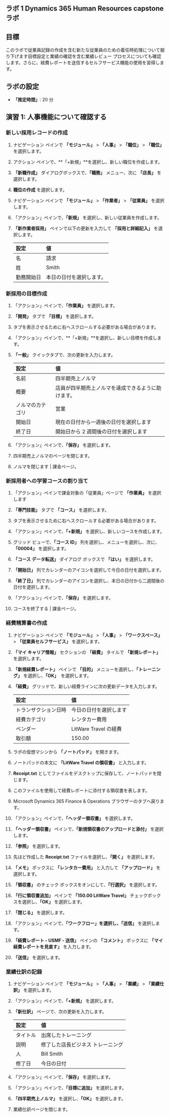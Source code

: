 ﻿---
lab:
    title: 'ラボ 1: Dynamics 365 Human Resources capstone ラボ'
    module: 'モジュール 4: Microsoft Dynamics 365 Human Resource の基礎を学ぶ'
---

## ラボ 1 Dynamics 365 Human Resources capstone ラボ

## 目標

このラボで従業員記録の作成を含む新たな従業員のための着任時処理について掘り下げます目標設定と業績の確認を含む業績レビュー プロセスについても確認します。さらに、経費レポートを送信するセルフサービス機能の使用を習得します。

## ラボの設定

- **「推定時間」**: 20 分 

## 演習 1: 人事機能について確認する

### 新しい採用レコードの作成

1. ナビゲーション ペインで **「モジュール」** > **「人事」** > **「職位」** > **「職位」** を選択します。

1. アクション ペインで、**「+新規」**を選択し、新しい職位を作成します。

1. **「新職作成」** ダイアログボックスで、**「職務」** メニュー、次に **「店長」** を選択します。

1. **職位の作成** を選択します。

1. ナビゲーション ペインで **「モジュール」** > **「作業者」** > **「従業員」** を選択します。

1. 「アクション」ペインで、**「新規」** を選択し、新しい従業員を作成します。

1. **「新作業者採用」** ペインで以下の更新を入力して **「採用と詳細記入」** を選択します。

    | **設定** | **値** |
    | :--- | :---- |
    | 名 | 請求 |
    | 姓 | Smith |
    | 勤務開始日 | 本日の日付を選択します。|

### 新採用の目標作成

1. 「アクション」ペインで、**「作業員」** を選択します。

1. **「開発」** タブで **「目標」** を選択します。

1. タブを表示させるために右へスクロールする必要がある場合があります。

1. 「アクション」ペインで、**「+新規」**を選択し、新しい目標を作成します。

1. **「一般」** クイックタブで、次の更新を入力します。

    | **設定** | **値** |
    | :--- | :---- |
    | 名前 | 四半期売上ノルマ |
    | 概要 | 店員が四半期売上ノルマを達成できるように助けます。 |
    | ノルマのカテゴリ | 営業 |
    | 開始日 | 現在の日付から一週後の日付を選択します |
    | 終了日 | 開始日から 2 週間後の日付を選択します |

1. 「アクション」ペインで、**「保存」** を選択します。

1. 四半期売上ノルマのページを閉じます。

1. ノルマを閉じます | 課金ページ。

### 新採用者への学習コースの割り当て

1. 「アクション」ペインで課金対象の「従業員」ページで **「作業員」** を選択します

1. **「専門技能」** タブで **「コース」** を選択します。

1. タブを表示させるために右へスクロールする必要がある場合があります。

1. 「アクション」ペインで、**「+新規」** を選択し、新しいコースを作成します。

1. グリッド ビューで、**「コース ID」** 列を選択し、メニューを選択し、次に、**「00004」** を選択します。

1. **「コース データ転送」** ダイアログ ボックスで **「はい」** を選択します。

1. **「開始日」** 列でカレンダーのアイコンを選択して今日の日付を選択します。

1. **「終了日」** 列でカレンダーのアイコンを選択し、本日の日付から二週間後の日付を選択します。

1. 「アクション」ペインで、**「保存」** を選択します。

1. コースを終了する | 課金ページ。

### 経費精算書の作成

1. ナビゲーション ペインで **「モジュール」** > **「人事」** > **「ワークスペース」** > **「従業員セルフサービス」** を選択します。

1. **「マイ キャリア情報」** セクションの **「経費」** タイルで **「新規レポート」** を選択します。

1. **「新規経費レポート」** ペインで **「目的」** メニューを選択し、**「トレーニング」** を選択し、**「OK」**　を選択します。

1. **「経費」** グリッドで、新しい経費ラインに次の更新データを入力します。

    | **設定** | **値** |
    | :--- | :---- |
    | トランザクション日時 | 今日の日付を選択します |
    | 経費カテゴリ | レンタカー費用 |
    | ベンダー | LitWare Travel の経費 |
    | 取引額 | 150.00 |

1. ラボの仮想マシンから **「ノートパッド」** を開きます。

1. ノートパッドの本文に **「LitWare Travel の領収書」** と入力します。

1. **Receipt.txt** としてファイルをデスクトップに保存して、ノートパッドを閉じます。

1. このファイルを使用して経費レポートに添付する領収書を表します。

1. Microsoft Dynamics 365 Finance & Operations ブラウザーのタブへ戻ります。

1. 「アクション」ペインで、**「ヘッダー領収書」** を選択します。

1. **「ヘッダー領収書」** ペインで、**「新規領収書のアップロードと添付」** を選択します。

1. **「参照」** を選択します。

1. 先ほど作成した **Receipt.txt** ファイルを選択し、**「開く」** を選択します。

1. **「メモ」** ボックスに **「レンタカー費用」** と入力して **「アップロード」** を選択します。

1. **「領収書」** のチェック ボックスをオンにして、**「行選択」** を選択します。

1. **「行に領収書追加」** ペインで **「150.00 LitWare Travel」** チェックボックスを選択し、**「OK」** を選択します。

1. **「閉じる」** を選択します。

1. 「アクション」ペインで、**「ワークフロー」**を選択し、**「送信」** を選択します。

1. **「経費レポート - USMF - 送信」** ペインの **「コメント」** ボックスに **「マイ経費レポートを見直す」** を入力します。

1. **「送信」** を選択します。

### 業績仕訳の記録

1. ナビゲーション ペインで **「モジュール」** > **「人事」** > **「業績」** > **「業績仕訳」** を選択します。

1. 「アクション」ペインで、**「+新規」** を選択します。

1. **「新仕訳」** ページで、次の更新を入力します。


    | **設定** | **値** |
    | :--- | :---- |
    | タイトル | 出席したトレーニング |
    | 説明 | 修了した店長ビジネス トレーニング |
    | 人 | Bill Smith |
    | 修了日 | 今日の日付 |

1. 「アクション」ペインで、**「保存」** を選択します。

1. 「アクション」ペインで、**「目標に追加」** を選択します。

1. **「四半期売上ノルマ」** を選択し、**「OK」** を選択します。

1. 業績仕訳ページを閉じます。
